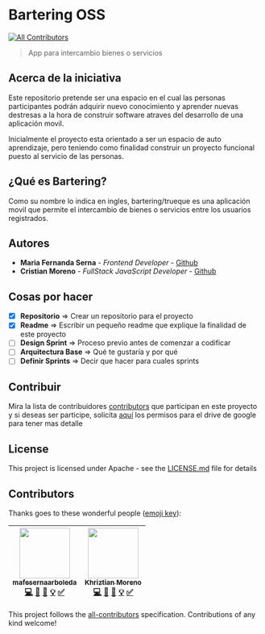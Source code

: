 # Bartering OSS
[![All Contributors](https://img.shields.io/badge/all_contributors-2-orange.svg?style=flat-square)](#contributors)
> App para intercambio bienes o servicios

## Acerca de la iniciativa

Este repositorio pretende ser una espacio en el cual las personas participantes podrán adquirir nuevo conocimiento y aprender nuevas destresas a la hora de construir software atraves del desarrollo de una aplicación movil.

Inicialmente el proyecto esta orientado a ser un espacio de auto aprendizaje, pero teniendo como finalidad construir un proyecto funcional puesto al servicio de las personas.

## ¿Qué es Bartering?

Como su nombre lo indica en ingles, bartering/trueque es una aplicación movil que permite el intercambio de bienes o servicios entre los usuarios registrados.

## Autores

* **Maria Fernanda Serna** - *Frontend Developer* - [Github](https://github.com/mafesernaarboleda)
* **Cristian Moreno** - *FullStack JavaScript Developer* - [Github](https://github.com/khriztianmoreno)

## Cosas por hacer

- [x] **Repositorio** => Crear un repositorio para el proyecto
- [x] **Readme** => Escribir un pequeño readme que explique la finalidad de este proyecto
- [ ] **Design Sprint** => Proceso previo antes de comenzar a codificar
- [ ] **Arquitectura Base** => Qué te gustaría y por qué
- [ ] **Definir Sprints** => Decir que hacer para cuales sprints

## Contribuir

Mira la lista de contribuidores [contributors](https://github.com/mafesernaarboleda/bartering/contributors) que participan en este proyecto y si deseas ser participe, solicita [aquí](https://drive.google.com/drive/folders/0B5irn3W7xtHHSlRPUk4wY3lxMk0?usp=sharing) los permisos para el drive de google para tener mas detalle

## License

This project is licensed under Apache - see the [LICENSE.md](https://github.com/mafesernaarboleda/bartering/blob/master/LICENSE) file for details

## Contributors

Thanks goes to these wonderful people ([emoji key](https://github.com/kentcdodds/all-contributors#emoji-key)):

<!-- ALL-CONTRIBUTORS-LIST:START - Do not remove or modify this section -->
| [<img src="https://avatars1.githubusercontent.com/u/14205513?v=3" width="100px;"/><br /><sub>mafesernaarboleda</sub>](https://github.com/mafesernaarboleda)<br />[💻](https://github.com/mafesernaarboleda/bartering/commits?author=mafesernaarboleda "Code") [📖](https://github.com/mafesernaarboleda/bartering/commits?author=mafesernaarboleda "Documentation") [💬](#question-mafesernaarboleda "Answering Questions") [💡](#example-mafesernaarboleda "Examples") [✅](#tutorial-mafesernaarboleda "Tutorials") | [<img src="https://avatars2.githubusercontent.com/u/1481964?v=3" width="100px;"/><br /><sub>Khriztian Moreno</sub>](http://khriztianmoreno.com/)<br />[💻](https://github.com/mafesernaarboleda/bartering/commits?author=khriztianmoreno "Code") [📖](https://github.com/mafesernaarboleda/bartering/commits?author=khriztianmoreno "Documentation") [💬](#question-khriztianmoreno "Answering Questions") [💡](#example-khriztianmoreno "Examples") [✅](#tutorial-khriztianmoreno "Tutorials") |
| :---: | :---: |
<!-- ALL-CONTRIBUTORS-LIST:END -->

This project follows the [all-contributors](https://github.com/kentcdodds/all-contributors) specification. Contributions of any kind welcome!